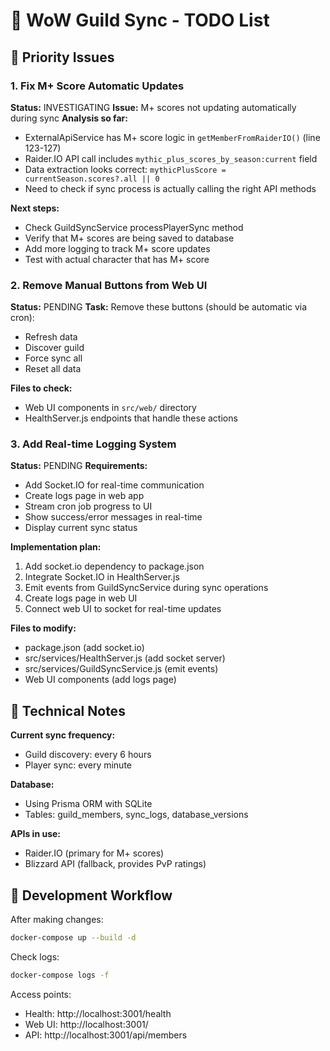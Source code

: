 # 🏰 WoW Guild Sync - TODO List

## 🚨 Priority Issues

### 1. Fix M+ Score Automatic Updates
**Status:** INVESTIGATING
**Issue:** M+ scores not updating automatically during sync
**Analysis so far:**
- ExternalApiService has M+ score logic in `getMemberFromRaiderIO()` (line 123-127)
- Raider.IO API call includes `mythic_plus_scores_by_season:current` field
- Data extraction looks correct: `mythicPlusScore = currentSeason.scores?.all || 0`
- Need to check if sync process is actually calling the right API methods

**Next steps:**
- Check GuildSyncService processPlayerSync method 
- Verify that M+ scores are being saved to database
- Add more logging to track M+ score updates
- Test with actual character that has M+ score

### 2. Remove Manual Buttons from Web UI
**Status:** PENDING
**Task:** Remove these buttons (should be automatic via cron):
- Refresh data
- Discover guild 
- Force sync all
- Reset all data

**Files to check:**
- Web UI components in `src/web/` directory
- HealthServer.js endpoints that handle these actions

### 3. Add Real-time Logging System
**Status:** PENDING
**Requirements:**
- Add Socket.IO for real-time communication
- Create logs page in web app
- Stream cron job progress to UI
- Show success/error messages in real-time
- Display current sync status

**Implementation plan:**
1. Add socket.io dependency to package.json
2. Integrate Socket.IO in HealthServer.js 
3. Emit events from GuildSyncService during sync operations
4. Create logs page in web UI
5. Connect web UI to socket for real-time updates

**Files to modify:**
- package.json (add socket.io)
- src/services/HealthServer.js (add socket server)
- src/services/GuildSyncService.js (emit events)
- Web UI components (add logs page)

## 🔧 Technical Notes

**Current sync frequency:**
- Guild discovery: every 6 hours
- Player sync: every minute

**Database:**
- Using Prisma ORM with SQLite
- Tables: guild_members, sync_logs, database_versions

**APIs in use:**
- Raider.IO (primary for M+ scores)
- Blizzard API (fallback, provides PvP ratings)

## 📝 Development Workflow

After making changes:
```bash
docker-compose up --build -d
```

Check logs:
```bash
docker-compose logs -f
```

Access points:
- Health: http://localhost:3001/health
- Web UI: http://localhost:3001/
- API: http://localhost:3001/api/members